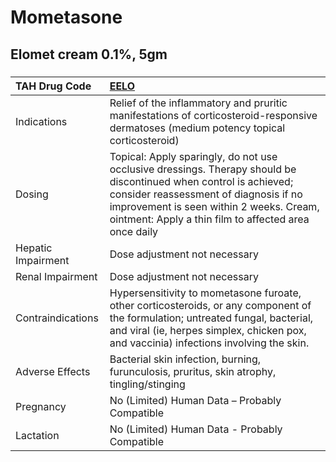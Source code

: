 # Mometasone

## Elomet cream 0.1%, 5gm

##### 

| TAH Drug Code      | [EELO](https://www.tahsda.org.tw/drugs/hissearch.php?drug_code=EELO)                                                                                                                                                                                           |
|:-------------------|:---------------------------------------------------------------------------------------------------------------------------------------------------------------------------------------------------------------------------------------------------------------|
| Indications        | Relief of the inflammatory and pruritic manifestations of corticosteroid-responsive dermatoses (medium potency topical corticosteroid)                                                                                                                         |
| Dosing             | Topical: Apply sparingly, do not use occlusive dressings. Therapy should be discontinued when control is achieved; consider reassessment of diagnosis if no improvement is seen within 2 weeks. Cream, ointment: Apply a thin film to affected area once daily |
| Hepatic Impairment | Dose adjustment not necessary                                                                                                                                                                                                                                  |
| Renal Impairment   | Dose adjustment not necessary                                                                                                                                                                                                                                  |
| Contraindications  | Hypersensitivity to mometasone furoate, other corticosteroids, or any component of the formulation; untreated fungal, bacterial, and viral (ie, herpes simplex, chicken pox, and vaccinia) infections involving the skin.                                      |
| Adverse Effects    | Bacterial skin infection, burning, furunculosis, pruritus, skin atrophy, tingling/stinging                                                                                                                                                                     |
| Pregnancy          | No (Limited) Human Data – Probably Compatible                                                                                                                                                                                                                  |
| Lactation          | No (Limited) Human Data - Probably Compatible                                                                                                                                                                                                                  |

